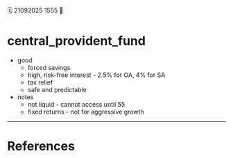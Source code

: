 🗓️ 21092025 1555
📎

# central_provident_fund

- good
	- forced savings
	- high, risk-free interest - 2.5% for OA, 4% for SA
	- tax relief
	- safe and predictable
- notes
	- not liquid - cannot access until 55
	- fixed  returns - not for aggressive growth
---
# References
